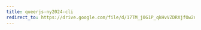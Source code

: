 ```yaml
---
title: queerjs-ny2024-cli
redirect_to: https://drive.google.com/file/d/17TM_j0G1P_qkHvVZDRXjfOw2nkaEmmA-/view?usp=drivesdk
---
```

